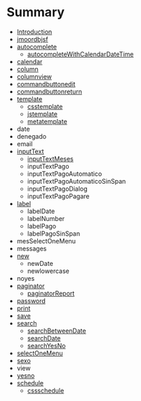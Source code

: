 # Summary

* [Introduction](README.md)
* [jmoordbjsf](chapter1.md)
* [autocomplete](autocomplete.md)
  * [autocompleteWithCalendarDateTime](autocomplete/autocompletewithcalendardatetime.md)
* [calendar](calendar.md)
* [column](column.md)
* [columnview](columnview.md)
* [commandbuttonedit](commandbuttonedit.md)
* [commandbuttonreturn](commandbuttonreturn.md)
* [template](template.md)
  * [csstemplate](template/csstemplate.md)
  * [jstemplate](template/jstemplate.md)
  * [metatemplate](template/metatemplate.md)
* date
* denegado
* email
* [inputText](inputtext.md)
  * [inputTextMeses](inputtext/inputtextmeses.md)
  * inputTextPago
  * inputTextPagoAutomatico
  * inputTextPagoAutomaticoSinSpan
  * inputTextPagoDialog
  * inputTextPagoPagare
* [label](label.md)
  * labelDate
  * labelNumber
  * labelPago
  * labelPagoSinSpan
* mesSelectOneMenu
* messages
* [new](new.md)
  * newDate
  * newlowercase
* noyes
* [paginator](paginator.md)
  * [paginatorReport](paginator/paginatorreport.md)
* [password](password.md)
* [print](print.md)
* [save](save.md)
* [search](search.md)
  * [searchBetweenDate](search/searchbetweendate.md)
  * [searchDate](search/searchdate.md)
  * [searchYesNo](search/searchyesno.md)
* [selectOneMenu](selectonemenu.md)
* [sexo](sexo.md)
* view
* [yesno](yesno.md)
* [schedule](schedule.md)
  * [cssschedule](css.md)

